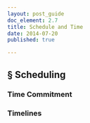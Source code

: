 ```yaml
---
layout: post_guide
doc_element: 2.7
title: Schedule and Time
date: 2014-07-20
published: true

---
```


## &sect; Scheduling

### Time Commitment

### Timelines


